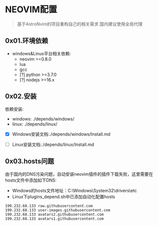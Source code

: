# NEOVIM配置

> 基于AstroNvim的项目重构自己的相关需求
> 国内建议使用全局代理

## 0x01.环境依赖

- windows&Linux平台相关依赖:
    - neovim >=0.8.0
    - lua
    - gcc
    - [?] python >=3.7.0
    - [?] nodejs >=16.x

## 0x02.安装

依赖安装:
- windows: ./depends/windows/
- linux: ./depends/linux/

- [x] Windows安装文档:./depends/windows/Install.md
- [ ] Linux安装文档:./depends/linux/Install.md


## 0x03.hosts问题

由于国内的DNS污染问题，自动安装neovim插件的插件下载失败，这里需要在hosts文件中添加如下DNS:

- Windows的hosts文件地址：C:\Windows\System32\drivers\etc
- Linux下plugins_depend.sh中已添加自动化配置hosts

```text
199.232.68.133 raw.githubusercontent.com
199.232.68.133 user-images.githubusercontent.com
199.232.68.133 avatars2.githubusercontent.com
199.232.68.133 avatars1.githubusercontent.com
```

